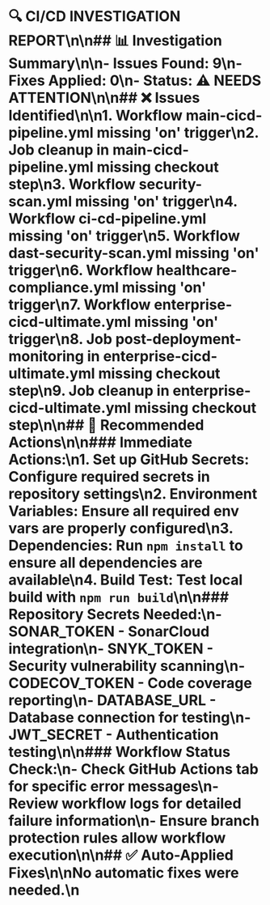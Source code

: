 # 🔍 CI/CD INVESTIGATION REPORT\n\n## 📊 Investigation Summary\n\n- **Issues Found:** 9\n- **Fixes Applied:** 0\n- **Status:** ⚠️ NEEDS ATTENTION\n\n## ❌ Issues Identified\n\n1. Workflow main-cicd-pipeline.yml missing 'on' trigger\n2. Job cleanup in main-cicd-pipeline.yml missing checkout step\n3. Workflow security-scan.yml missing 'on' trigger\n4. Workflow ci-cd-pipeline.yml missing 'on' trigger\n5. Workflow dast-security-scan.yml missing 'on' trigger\n6. Workflow healthcare-compliance.yml missing 'on' trigger\n7. Workflow enterprise-cicd-ultimate.yml missing 'on' trigger\n8. Job post-deployment-monitoring in enterprise-cicd-ultimate.yml missing checkout step\n9. Job cleanup in enterprise-cicd-ultimate.yml missing checkout step\n\n## 🔧 Recommended Actions\n\n### Immediate Actions:\n1. **Set up GitHub Secrets:** Configure required secrets in repository settings\n2. **Environment Variables:** Ensure all required env vars are properly configured\n3. **Dependencies:** Run `npm install` to ensure all dependencies are available\n4. **Build Test:** Test local build with `npm run build`\n\n### Repository Secrets Needed:\n- SONAR_TOKEN - SonarCloud integration\n- SNYK_TOKEN - Security vulnerability scanning\n- CODECOV_TOKEN - Code coverage reporting\n- DATABASE_URL - Database connection for testing\n- JWT_SECRET - Authentication testing\n\n### Workflow Status Check:\n- Check GitHub Actions tab for specific error messages\n- Review workflow logs for detailed failure information\n- Ensure branch protection rules allow workflow execution\n\n## ✅ Auto-Applied Fixes\n\nNo automatic fixes were needed.\n